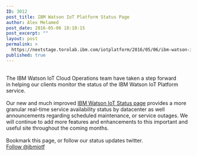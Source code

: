 ```yaml
---
ID: 3012
post_title: IBM Watson IoT Platform Status Page
author: Alex Melamed
post_date: 2016-05-06 18:10:15
post_excerpt: ""
layout: post
permalink: >
  https://nextstage.torolab.ibm.com/iotplatform/2016/05/06/ibm-watson-iot-platform-status-page/
published: true
---
```

<br />The IBM Watson IoT Cloud Operations team have taken a step forward in helping our clients monitor the status of the IBM Watson IoT Platform service.<br /><br />Our new and much improved <a href="http://status.internetofthings.ibmcloud.com/" target="_blank">IBM Watson IoT Status page</a> provides a more granular real-time service availability status by datacenter as well announcements regarding scheduled maintenance, or service outages. We will continue to add more features and enhancements to this important and useful site throughout the coming months. <br /><br />Bookmark this page, or follow our status updates twitter.<br /><a href="https://twitter.com/ibmiotf" class="twitter-follow-button" data-show-count="false">Follow @ibmiotf</a>
<script>
!function(d,s,id){var js,fjs=d.getElementsByTagName(s)[0],p=/^http:/.test(d.location)?'http':'https';if(!d.getElementById(id)){js=d.createElement(s);js.id=id;js.src=p+'://platform.twitter.com/widgets.js';fjs.parentNode.insertBefore(js,fjs);}}(document, 'script', 'twitter-wjs');
</script>